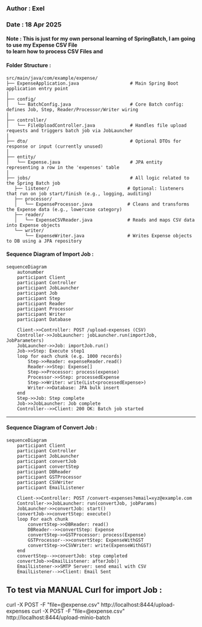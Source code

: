 
### Author    : Exel 
### Date      : 18 Apr 2025 
#### Note      : This is just for my own personal learning of SpringBatch, I am going to use my Expense CSV File <br> to learn how to process CSV Files and 


#### Folder Structure : 
````
src/main/java/com/example/expense/
├── ExpenseApplication.java                   # Main Spring Boot application entry point
│
├── config/
│   └── BatchConfig.java                      # Core Batch config: defines Job, Step, Reader/Processor/Writer wiring
│
├── controller/
│   └── FileUploadController.java             # Handles file upload requests and triggers batch job via JobLauncher
│
├── dto/                                      # Optional DTOs for response or input (currently unused)
│
├── entity/
│   └── Expense.java                          # JPA entity representing a row in the 'expenses' table
│
├── jobs/                                     # All logic related to the Spring Batch job
   ├── listener/                             # Optional: listeners that run on job start/finish (e.g., logging, auditing)
   ├── processor/
   │   └── ExpenseProcessor.java             # Cleans and transforms the Expense data (e.g., lowercase category)
   ├── reader/
   │   └── ExpenseCSVReader.java             # Reads and maps CSV data into Expense objects
   └── writer/
       └── ExpenseWriter.java                # Writes Expense objects to DB using a JPA repository
````


#### Sequence Diagram  of Import Job : 
```mermaid
sequenceDiagram
    autonumber
    participant Client
    participant Controller
    participant JobLauncher
    participant Job
    participant Step
    participant Reader
    participant Processor
    participant Writer
    participant Database

    Client->>Controller: POST /upload-expenses (CSV)
    Controller->>JobLauncher: jobLauncher.run(importJob, JobParameters)
    JobLauncher->>Job: importJob.run()
    Job->>Step: Execute step1
    loop for each chunk (e.g. 1000 records)
        Step->>Reader: expenseReader.read()
        Reader->>Step: Expense[]
        Step->>Processor: process(expense)
        Processor->>Step: processedExpense
        Step->>Writer: write(List<processedExpense>)
        Writer->>Database: JPA bulk insert
    end
    Step->>Job: Step complete
    Job->>JobLauncher: Job complete
    Controller-->>Client: 200 OK: Batch job started
````
--- 
#### Sequence Diagram  of Convert Job :

```mermaid
sequenceDiagram
    participant Client
    participant Controller
    participant JobLauncher
    participant convertJob
    participant convertStep
    participant DBReader
    participant GSTProcessor
    participant CSVWriter
    participant EmailListener

    Client->>Controller: POST /convert-expenses?email=xyz@example.com
    Controller->>JobLauncher: run(convertJob, jobParams)
    JobLauncher->>convertJob: start()
    convertJob->>convertStep: execute()
    loop For each chunk
        convertStep->>DBReader: read()
        DBReader-->>convertStep: Expense
        convertStep->>GSTProcessor: process(Expense)
        GSTProcessor-->>convertStep: ExpenseWithGST
        convertStep->>CSVWriter: write(ExpenseWithGST)
    end
    convertStep-->>convertJob: step completed
    convertJob->>EmailListener: afterJob()
    EmailListener->>SMTP Server: send email with CSV
    EmailListener-->>Client: Email Sent
```




## To test via MANUAL Curl for import Job : 
 curl -X POST -F "file=@expense.csv" http://localhost:8444/upload-expenses
 curl -X POST -F "file=@expense.csv" http://localhost:8444/upload-minio-batch


